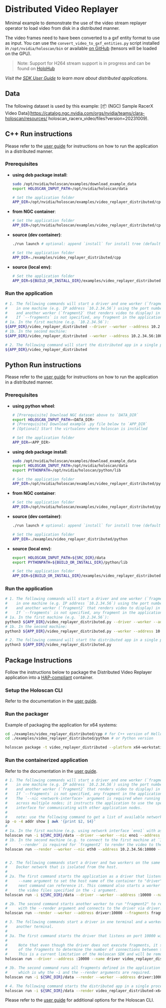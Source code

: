 # Distributed Video Replayer

Minimal example to demonstrate the use of the video stream replayer operator to load video from disk in a distributed manner.

The video frames need to have been converted to a gxf entity format to use as input. You can use the `convert_video_to_gxf_entities.py` script installed in `/opt/nvidia/holoscan/bin` or available [on GitHub](https://github.com/nvidia-holoscan/holoscan-sdk/tree/main/scripts#convert_video_to_gxf_entitiespy) (tensors will be loaded on the GPU).

> Note: Support for H264 stream support is in progress and can be found on [HoloHub](https://nvidia-holoscan.github.io/holohub)

*Visit the [SDK User Guide](https://docs.nvidia.com/holoscan/sdk-user-guide/holoscan_create_distributed_app.html) to learn more about distributed applications.*

## Data

The following dataset is used by this example:
[📦️ (NGC) Sample RacerX Video Data](https://catalog.ngc.nvidia.com/orgs/nvidia/teams/clara-holoscan/resources/
holoscan_racerx_video/files?version=20231009).

## C++ Run instructions

Please refer to the [user guide](https://docs.nvidia.com/holoscan/sdk-user-guide/examples/video_replayer_distributed.html#running-the-application) for instructions on how to run the application in a distributed manner.

### Prerequisites

* **using deb package install**:
  ```bash
  sudo /opt/nvidia/holoscan/examples/download_example_data
  export HOLOSCAN_INPUT_PATH=/opt/nvidia/holoscan/data

  # Set the application folder
  APP_DIR=/opt/nvidia/holoscan/examples/video_replayer_distributed/cpp
  ```

* **from NGC container**:
  ```bash
  # Set the application folder
  APP_DIR=/opt/nvidia/holoscan/examples/video_replayer_distributed/cpp
  ```
* **source (dev container)**:
  ```bash
  ./run launch # optional: append `install` for install tree (default: `build`)

  # Set the application folder
  APP_DIR=./examples/video_replayer_distributed/cpp
  ```
* **source (local env)**:
  ```bash
  # Set the application folder
  APP_DIR=${BUILD_OR_INSTALL_DIR}/examples/video_replayer_distributed/cpp
  ```

### Run the application

```bash
# 1. The following commands will start a driver and one worker (`fragment1` that reads video files)
#    in one machine (e.g. IP address `10.2.34.56`) using the port number `10000`,
#    and another worker (`fragment2` that renders video to display) in another machine.
#    If `--fragments` is not specified, any fragment in the application will be chosen to run.
# 1a. In the first machine (e.g. `10.2.34.56`):
${APP_DIR}/video_replayer_distributed --driver --worker --address 10.2.34.56:10000 --fragments fragment1
# 1b. In the second machine:
${APP_DIR}/video_replayer_distributed --worker --address 10.2.34.56:10000 --fragments fragment2

# 2. The following command will start the distributed app in a single process
${APP_DIR}/video_replayer_distributed
```

## Python Run instructions

Please refer to the [user guide](https://docs.nvidia.com/holoscan/sdk-user-guide/examples/video_replayer_distributed.html#running-the-application) for instructions on how to run the application in a distributed manner.

### Prerequisites

* **using python wheel**:
  ```bash
  # [Prerequisite] Download NGC dataset above to `DATA_DIR`
  export HOLOSCAN_INPUT_PATH=<DATA_DIR>
  # [Prerequisite] Download example .py file below to `APP_DIR`
  # [Optional] Start the virtualenv where holoscan is installed

  # Set the application folder
  APP_DIR=<APP_DIR>
  ```
* **using deb package install**:
  ```bash
  sudo /opt/nvidia/holoscan/examples/download_example_data
  export HOLOSCAN_INPUT_PATH=/opt/nvidia/holoscan/data
  export PYTHONPATH=/opt/nvidia/holoscan/python/lib

  # Set the application folder
  APP_DIR=/opt/nvidia/holoscan/examples/video_replayer_distributed/python
  ```
* **from NGC container**:
  ```bash
  # Set the application folder
  APP_DIR=/opt/nvidia/holoscan/examples/video_replayer_distributed/python
  ```
* **source (dev container)**:
  ```bash
  ./run launch # optional: append `install` for install tree (default: `build`)

  # Set the application folder
  APP_DIR=./examples/video_replayer_distributed/python
  ```
* **source (local env)**:
  ```bash
  export HOLOSCAN_INPUT_PATH=${SRC_DIR}/data
  export PYTHONPATH=${BUILD_OR_INSTALL_DIR}/python/lib

  # Set the application folder
  APP_DIR=${BUILD_OR_INSTALL_DIR}/examples/video_replayer_distributed/python
  ```

### Run the application

```bash
# 1. The following commands will start a driver and one worker (`fragment1` that reads video files)
#    in one machine (e.g. IP address `10.2.34.56`) using the port number `10000`,
#    and another worker (`fragment2` that renders video to display) in another machine.
#    If `--fragments` is not specified, any fragment in the application will be chosen to run.
# 1a. In the first machine (e.g. `10.2.34.56`):
python3 ${APP_DIR}/video_replayer_distributed.py --driver --worker --address 10.2.34.56:10000 --fragments fragment1
# 1b. In the second machine:
python3 ${APP_DIR}/video_replayer_distributed.py --worker --address 10.2.34.56:10000 --fragments fragment2

# 2. The following command will start the distributed app in a single process
python3 ${APP_DIR}/video_replayer_distributed.py
```

## Package Instructions

Follow the instructions below to package the Distributed Video Replayer application into a [HAP-compliant](https://docs.nvidia.com/holoscan/sdk-user-guide/cli/hap.html) container.

### Setup the Holoscan CLI

Refer to the documentation in the [user guide](https://docs.nvidia.com/holoscan/sdk-user-guide/holoscan_packager.html).

### Run the packager

Example of packaging the application for x64 systems:

```bash
cd ./examples/video_replayer_distributed/cpp # for C++ version of Hello World
cd ./examples/video_replayer_distributed/python # or Python version

holoscan package -t video_replayer_distributed --platform x64-workstation --platform-config dgpu --config video_replayer_distributed.yaml .
```

### Run the containerized application

Refer to the documentation in the [user guide](https://docs.nvidia.com/holoscan/sdk-user-guide/cli/cli/run.html).

```bash
# 1. The following commands will start a driver and one worker (`fragment1` that reads video files)
#    in one machine (e.g. IP address `10.2.34.56`) using the port number `10000`,
#    and another worker (`fragment2` that renders video to display) in another machine.
#    If `--fragments` is not specified, any fragment in the application will be chosen to run.
#    The `--nic <network-interface>` argument is required when running a distributed application
#    across multiple nodes; it instructs the application to use the specified network
#    interface for communicating with other application nodes.
#
#    note: use the following command to get a list of available network interface name and its assigned IP address.
ip -o -4 addr show | awk '{print $2, $4}'
#
# 1a. In the first machine (e.g. using network interface `eno1` with assigned IP address `10.2.34.56` ):
holoscan run -i ${SRC_DIR}/data --driver --worker --nic eno1 --address 10.2.34.56:10000 --fragments fragment1 video_replayer_distributed-x64-workstation-dgpu-linux-amd64:<version-of-image>
# 1b. In the second machine (e.g. to connect to the first machine at `10.2.34.56:10000` via network interface `eth0`.
#     `--render` is required for `fragment2` to render the video to the display):
holoscan run --render --worker --nic eth0 --address 10.2.34.56:10000 --fragments fragment2 video_replayer_distributed-x64-workstation-dgpu-linux-amd64:<version-of-image>


# 2. The following commands start a driver and two workers on the same machine in a
#    Docker network that is isolated from the host.
#
# 2a. The first command starts the application as a driver that listens on port 10000 and uses
#     --name argument to set the host name of the container to "driver" so
#     next command can reference it. This command also starts a worker to run "fragment1" that reads
#     the video files specified in the -i argument.
holoscan run -i ${SRC_DIR}/data --driver --worker --address :10000 --name driver --fragments fragment1 video_replayer_distributed-x64-workstation-dgpu-linux-amd64:<version-of-image>

# 2b. The second command starts another worker to run "fragment2" to render the video to the display
#     with the --render argument and connects to the driver via driver:10000.
holoscan run --render --worker --address driver:10000 --fragments fragment2 video_replayer_distributed-x64-workstation-dgpu-linux-amd64:<version-of-image>

# 3. The following commands start a driver in one terminal and a worker to run all fragments in
#    another terminal.
#
# 3a. The first command starts the driver that listens on port 10000 with the hostname set to "driver".
#
#     Note that even though the driver does not execute fragments, it still calls the `compose()` method
#     of the fragments to determine the number of connections between the fragments.
#     This is a current limitation of the Holoscan SDK and will be removed in the future.
holoscan run --driver --address :10000 --name driver video_replayer_distributed-x64-workstation-dgpu-linux-amd64:<version-of-image> # in one terminal

# 3b. The second command runs all fragments defined in the application via "--fragments all" argument
#     which is why the -i and the --render arguments are required.
holoscan run -i ${SRC_DIR}/data --render --worker --address driver:10000 --fragments all video_replayer_distributed-x64-workstation-dgpu-linux-amd64:<version-of-image> # in another terminal

# 4. The following command starts the distributed app in a single process
holoscan run -i ${SRC_DIR}/data --render video_replayer_distributed-x64-workstation-dgpu-linux-amd64:<version-of-image>
```

Please refer to the [user guide](https://docs.nvidia.com/holoscan/sdk-user-guide/cli/cli.html) for additional options for the Holoscan CLI.
